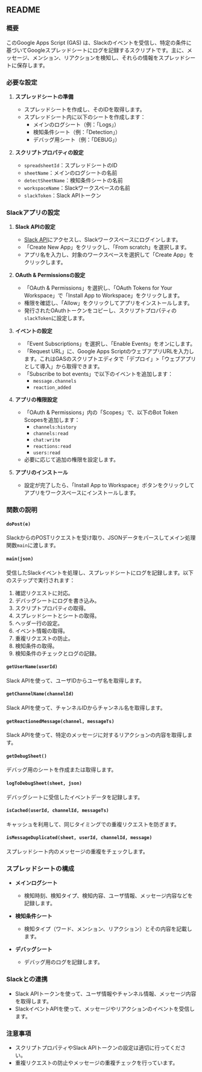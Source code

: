 ## README

### 概要

このGoogle Apps Script (GAS) は、Slackのイベントを受信し、特定の条件に基づいてGoogleスプレッドシートにログを記録するスクリプトです。主に、メッセージ、メンション、リアクションを検知し、それらの情報をスプレッドシートに保存します。

### 必要な設定

1. **スプレッドシートの準備**
	- スプレッドシートを作成し、そのIDを取得します。
	- スプレッドシート内に以下のシートを作成します：
		- メインのログシート（例：「Logs」）
		- 検知条件シート（例：「Detection」）
		- デバッグ用シート（例：「DEBUG」）

2. **スクリプトプロパティの設定**
	- `spreadsheetId`：スプレッドシートのID
	- `sheetName`：メインのログシートの名前
	- `detectSheetName`：検知条件シートの名前
	- `workspaceName`：Slackワークスペースの名前
	- `slackToken`：Slack APIトークン

### Slackアプリの設定

1. **Slack APIの設定**
	- [Slack API](https://api.slack.com/)にアクセスし、Slackワークスペースにログインします。
	- 「Create New App」をクリックし、「From scratch」を選択します。
	- アプリ名を入力し、対象のワークスペースを選択して「Create App」をクリックします。

2. **OAuth & Permissionsの設定**
	- 「OAuth & Permissions」を選択し、「OAuth Tokens for Your Workspace」で「Install App to Workspace」をクリックします。
	- 権限を確認し、「Allow」をクリックしてアプリをインストールします。
	- 発行されたOAuthトークンをコピーし、スクリプトプロパティの`slackToken`に設定します。

3. **イベントの設定**
	- 「Event Subscriptions」を選択し、「Enable Events」をオンにします。
	- 「Request URL」に、Google Apps ScriptのウェブアプリURLを入力します。これはGASのスクリプトエディタで「デプロイ」>「ウェブアプリとして導入」から取得できます。
	- 「Subscribe to bot events」で以下のイベントを追加します：
		- `message.channels`
		- `reaction_added`

4. **アプリの権限設定**
	- 「OAuth & Permissions」内の「Scopes」で、以下のBot Token Scopesを追加します：
		- `channels:history`
		- `channels:read`
		- `chat:write`
		- `reactions:read`
		- `users:read`
	- 必要に応じて追加の権限を設定します。

5. **アプリのインストール**
	- 設定が完了したら、「Install App to Workspace」ボタンをクリックしてアプリをワークスペースにインストールします。

### 関数の説明

#### `doPost(e)`
SlackからのPOSTリクエストを受け取り、JSONデータをパースしてメイン処理関数`main`に渡します。

#### `main(json)`
受信したSlackイベントを処理し、スプレッドシートにログを記録します。以下のステップで実行されます：
1. 確認リクエストに対応。
2. デバッグシートにログを書き込み。
3. スクリプトプロパティの取得。
4. スプレッドシートとシートの取得。
5. ヘッダー行の設定。
6. イベント情報の取得。
7. 重複リクエストの防止。
8. 検知条件の取得。
9. 検知条件のチェックとログの記録。

#### `getUserName(userId)`
Slack APIを使って、ユーザIDからユーザ名を取得します。

#### `getChannelName(channelId)`
Slack APIを使って、チャンネルIDからチャンネル名を取得します。

#### `getReactionedMessage(channel, messageTs)`
Slack APIを使って、特定のメッセージに対するリアクションの内容を取得します。

#### `getDebugSheet()`
デバッグ用のシートを作成または取得します。

#### `logToDebugSheet(sheet, json)`
デバッグシートに受信したイベントデータを記録します。

#### `isCached(userId, channelId, messageTs)`
キャッシュを利用して、同じタイミングでの重複リクエストを防ぎます。

#### `isMessageDuplicated(sheet, userId, channelId, message)`
スプレッドシート内のメッセージの重複をチェックします。

### スプレッドシートの構成

- **メインログシート**
	- 検知時刻、検知タイプ、検知内容、ユーザ情報、メッセージ内容などを記録します。

- **検知条件シート**
	- 検知タイプ（ワード、メンション、リアクション）とその内容を記載します。

- **デバッグシート**
	- デバッグ用のログを記録します。

### Slackとの連携

- Slack APIトークンを使って、ユーザ情報やチャンネル情報、メッセージ内容を取得します。
- SlackイベントAPIを使って、メッセージやリアクションのイベントを受信します。

### 注意事項

- スクリプトプロパティやSlack APIトークンの設定は適切に行ってください。
- 重複リクエストの防止やメッセージの重複チェックを行っています。
